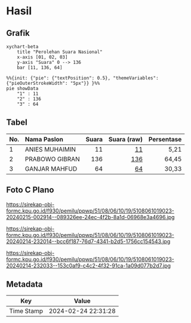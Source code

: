 # Hasil

## Grafik

```mermaid
xychart-beta
    title "Perolehan Suara Nasional"
    x-axis [01, 02, 03]
    y-axis "Suara" 0 --> 136
    bar [11, 136, 64]
```

```mermaid
%%{init: {"pie": {"textPosition": 0.5}, "themeVariables": {"pieOuterStrokeWidth": "5px"}} }%%
pie showData
    "1" : 11
    "2" : 136
    "3" : 64
```

## Tabel

| No. | Nama Paslon    | Suara | Suara (raw) | Persentase |
|:--- |:-------------- | -----:| -----------:| ----------:|
| 1   | ANIES MUHAIMIN | 11    | [11][p-1]   | 5,21       |
| 2   | PRABOWO GIBRAN | 136   | [136][p-2]  | 64,45      |
| 3   | GANJAR MAHFUD  | 64    | [64][p-3]   | 30,33      |


[p-1]: https://github.com/gigit-pemilu/pemilu-2024/blob/main/pilpres/hitung-suara/sub/51-bali/sub/08-buleleng/sub/06-buleleng/sub/1019-banyuning/sub/023-tps/sub/paslon-1.txt
[p-2]: https://github.com/gigit-pemilu/pemilu-2024/blob/main/pilpres/hitung-suara/sub/51-bali/sub/08-buleleng/sub/06-buleleng/sub/1019-banyuning/sub/023-tps/sub/paslon-2.txt
[p-3]: https://github.com/gigit-pemilu/pemilu-2024/blob/main/pilpres/hitung-suara/sub/51-bali/sub/08-buleleng/sub/06-buleleng/sub/1019-banyuning/sub/023-tps/sub/paslon-3.txt

## Foto C Plano

https://sirekap-obj-formc.kpu.go.id/f930/pemilu/ppwp/51/08/06/10/19/5108061019023-20240215-002914--089326ee-24ec-4f2b-8a1d-06968e3a4696.jpg

https://sirekap-obj-formc.kpu.go.id/f930/pemilu/ppwp/51/08/06/10/19/5108061019023-20240214-232014--bcc6f187-76d7-4341-b2d5-1756cc154543.jpg

https://sirekap-obj-formc.kpu.go.id/f930/pemilu/ppwp/51/08/06/10/19/5108061019023-20240214-232033--153c0af9-c4c2-4f32-91ca-1a09d077b2d7.jpg


## Metadata

| Key        | Value               |
| ---------- | ------------------- |
| Time Stamp | 2024-02-24 22:31:28 |



